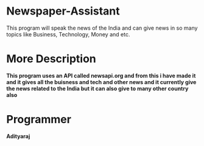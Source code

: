 # Newspaper-Assistant
This program will speak the news of the India and can give news in so many topics like  Business, Technology, Money and etc.

# More Description
**This program uses an API called newsapi.org and from this i have made it and it gives all the buisness and tech and other news and it currently give the news related to the India but it can also give to many other country also**

# Programmer
**Adityaraj**
